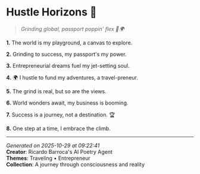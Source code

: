 # Hustle Horizons 🌟

> *Grinding global, passport poppin' flex 💼🌍*

**1.** The world is my playground, a canvas to explore.


**2.** Grinding to success, my passport's my power.


**3.** Entrepreneurial dreams fuel my jet-setting soul.


**4.** 🌍 I hustle to fund my adventures, a travel-preneur.


**5.** The grind is real, but so are the views.


**6.** World wonders await, my business is booming.


**7.** Success is a journey, not a destination. 🏆


**8.** One step at a time, I embrace the climb.



---

*Generated on 2025-10-29 at 09:22:41*  
**Creator**: Ricardo Barroca's AI Poetry Agent  
**Themes**: Traveling • Entrepreneur  
**Collection**: A journey through consciousness and reality